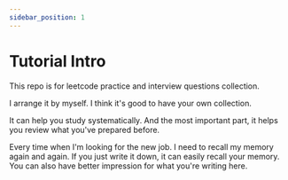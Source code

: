 ```yaml
---
sidebar_position: 1
---
```


# Tutorial Intro

This repo is for leetcode practice and interview questions collection.

I arrange it by myself. I think it's good to have your own collection.



It can help you study systematically. And the most important part, it helps you review what you've prepared before.



Every time when I'm looking for the new job. I need to recall my memory again and again. If you just write it down, it can easily recall your memory. You can also have better impression for what you're writing here.
